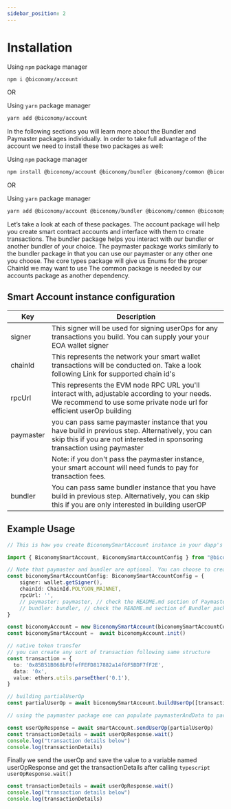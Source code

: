 ```yaml
---
sidebar_position: 2
---
```

# Installation
Using `npm` package manager

```bash
npm i @biconomy/account 
```
OR

Using `yarn` package manager

```bash
yarn add @biconomy/account
```

In the following sections you will learn more about the Bundler and Paymaster packages individually. In order to take full advantage of the account we need to install these two packages as well:

Using `npm` package manager

```bash
npm install @biconomy/account @biconomy/bundler @biconomy/common @biconomy/core-types @biconomy/paymaster
```

OR

Using `yarn` package manager

```bash
yarn add @biconomy/account @biconomy/bundler @biconomy/common @biconomy/core-types @biconomy/paymaster
```

Let’s take a look at each of these packages.
The account package will help you create smart contract accounts and interface with them to create transactions.
The bundler package helps you interact with our bundler or another bundler of your choice.
The paymaster package works similarly to the bundler package in that you can use our paymaster or any other one you choose.
The core types package will give us Enums for the proper ChainId we may want to use
The common package is needed by our accounts package as another dependency.

## Smart Account instance configuration

| Key           | Description |
| ------------- | ------------- |
| signer        | This signer will be used for signing userOps for any transactions you build. You can supply your your EOA wallet signer|
| chainId       | This represents the network your smart wallet transactions will be conducted on. Take a look following Link for supported chain id's |
| rpcUrl        | This represents the EVM node RPC URL you'll interact with, adjustable according to your needs. We recommend to use some private node url for efficient userOp building|
| paymaster     | you can pass same paymaster instance that you have build in previous step. Alternatively, you can skip this if you are not interested in sponsoring transaction using paymaster|
|               | Note: if you don't pass the paymaster instance, your smart account will need funds to pay for transaction fees.|
| bundler       | You can pass same bundler instance that you have build in previous step. Alternatively, you can skip this if you are only interested in building userOP|


## Example Usage

```typescript
// This is how you create BiconomySmartAccount instance in your dapp's

import { BiconomySmartAccount, BiconomySmartAccountConfig } from "@biconomy/account"

// Note that paymaster and bundler are optional. You can choose to create new instances of this later and make account API use 
const biconomySmartAccountConfig: BiconomySmartAccountConfig = {
    signer: wallet.getSigner(),
    chainId: ChainId.POLYGON_MAINNET, 
    rpcUrl: '',
    // paymaster: paymaster, // check the README.md section of Paymaster package
    // bundler: bundler, // check the README.md section of Bundler package
}

const biconomyAccount = new BiconomySmartAccount(biconomySmartAccountConfig)
const biconomySmartAccount =  await biconomyAccount.init()

// native token transfer
// you can create any sort of transaction following same structure 
const transaction = {
  to: '0x85B51B068bF0fefFEFD817882a14f6F5BDF7fF2E',
  data: '0x',
  value: ethers.utils.parseEther('0.1'),
}

// building partialUserOp
const partialUserOp = await biconomySmartAccount.buildUserOp([transaction])

// using the paymaster package one can populate paymasterAndData to partial userOp. by default it is '0x'


```

```typescript
const userOpResponse = await smartAccount.sendUserOp(partialUserOp)
const transactionDetails = await userOpResponse.wait()
console.log("transaction details below")
console.log(transactionDetails)
```
Finally we send the userOp and save the value to a variable named userOpResponse and get the transactionDetails after calling ```typescript userOpResponse.wait()```

```typescript
const transactionDetails = await userOpResponse.wait()
console.log("transaction details below")
console.log(transactionDetails)
```
